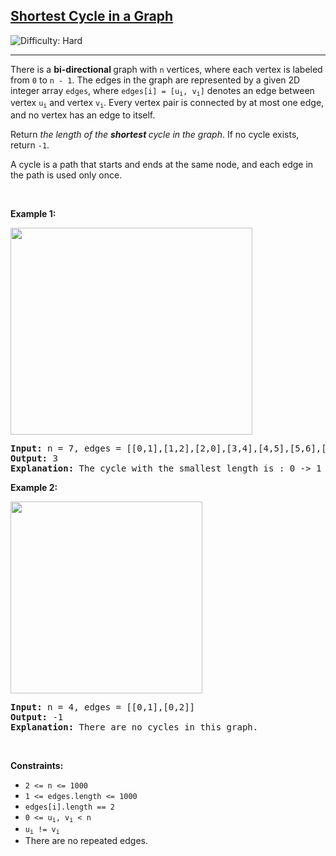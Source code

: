 <h2><a href="https://leetcode.com/problems/shortest-cycle-in-a-graph">Shortest Cycle in a Graph</a></h2> <img src='https://img.shields.io/badge/Difficulty-Hard-red' alt='Difficulty: Hard' /><hr><p>There is a <strong>bi-directional </strong>graph with <code>n</code> vertices, where each vertex is labeled from <code>0</code> to <code>n - 1</code>. The edges in the graph are represented by a given 2D integer array <code>edges</code>, where <code>edges[i] = [u<sub>i</sub>, v<sub>i</sub>]</code> denotes an edge between vertex <code>u<sub>i</sub></code> and vertex <code>v<sub>i</sub></code>. Every vertex pair is connected by at most one edge, and no vertex has an edge to itself.</p>

<p>Return <em>the length of the <strong>shortest </strong>cycle in the graph</em>. If no cycle exists, return <code>-1</code>.</p>

<p>A cycle is a path that starts and ends at the same node, and each edge in the path is used only once.</p>

<p>&nbsp;</p>
<p><strong class="example">Example 1:</strong></p>
<img alt="" src="https://assets.leetcode.com/uploads/2023/01/04/cropped.png" style="width: 387px; height: 331px;" />
<pre>
<strong>Input:</strong> n = 7, edges = [[0,1],[1,2],[2,0],[3,4],[4,5],[5,6],[6,3]]
<strong>Output:</strong> 3
<strong>Explanation:</strong> The cycle with the smallest length is : 0 -&gt; 1 -&gt; 2 -&gt; 0 
</pre>

<p><strong class="example">Example 2:</strong></p>
<img alt="" src="https://assets.leetcode.com/uploads/2023/01/04/croppedagin.png" style="width: 307px; height: 307px;" />
<pre>
<strong>Input:</strong> n = 4, edges = [[0,1],[0,2]]
<strong>Output:</strong> -1
<strong>Explanation:</strong> There are no cycles in this graph.
</pre>

<p>&nbsp;</p>
<p><strong>Constraints:</strong></p>

<ul>
	<li><code>2 &lt;= n &lt;= 1000</code></li>
	<li><code>1 &lt;= edges.length &lt;= 1000</code></li>
	<li><code>edges[i].length == 2</code></li>
	<li><code>0 &lt;= u<sub>i</sub>, v<sub>i</sub> &lt; n</code></li>
	<li><code>u<sub>i</sub> != v<sub>i</sub></code></li>
	<li>There are no repeated edges.</li>
</ul>
